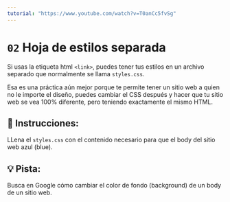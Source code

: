 ```yaml
---
tutorial: "https://www.youtube.com/watch?v=T0anCc5fvSg"
---
```


# `02` Hoja de estilos separada

Si usas la etiqueta html `<link>`, puedes tener tus estilos en un archivo separado que normalmente se llama `styles.css`.

Esa es una práctica aún mejor porque te permite tener un sitio web a quien no le importe el diseño, puedes cambiar el CSS después y hacer que tu sitio web se vea 100% diferente, pero teniendo exactamente el mismo HTML.

## 📝 Instrucciones:

LLena el `styles.css` con el contenido necesario para que el body del sitio web azul (blue).


## 💡 Pista:

Busca en Google cómo cambiar el color de fondo (background) de un body de un sitio web. 

 